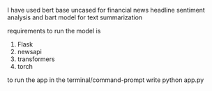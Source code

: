 I have used bert base uncased for financial news headline sentiment analysis and bart model for text summarization 

requirements to run the model is 

1) Flask 
2) newsapi
3) transformers
4) torch

to run the app in the terminal/command-prompt write
python app.py
